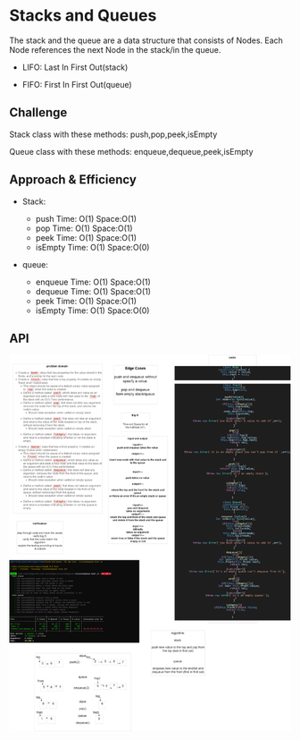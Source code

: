 # Stacks and Queues

The stack and the queue are a data structure that consists of Nodes. Each Node references the next Node in the stack/in the queue.

- LIFO: Last In First Out(stack)

- FIFO: First In First Out(queue)

## Challenge

Stack class with these methods: push,pop,peek,isEmpty  

Queue class with these methods: enqueue,dequeue,peek,isEmpty

## Approach & Efficiency

* Stack: 
    - push Time: O(1) Space:O(1)
    - pop Time: O(1) Space:O(1)
    - peek Time: O(1) Space:O(1)
    - isEmpty Time: O(1) Space:O(0)

* queue: 
    - enqueue Time: O(1) Space:O(1)
    - dequeue Time: O(1) Space:O(1)
    - peek Time: O(1) Space:O(1)
    - isEmpty Time: O(1) Space:O(0)


## API
![img](./stack&queue.png)